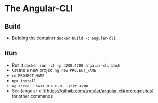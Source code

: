 # The Angular-CLI 

## Build

- Building the container `docker build -t angular-cli .`

## Run

- Run it `docker run -it -p 4200:4200 angular-cli bash`
- Create a new project `ng new PROJECT_NAME`
- `cd PROJECT_NAME`
- `npm install`
- `ng serve --host 0.0.0.0 --port 4200`
- See (angular-cli)[https://github.com/angular/angular-cli#prerequisites] for other commands
